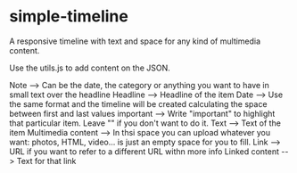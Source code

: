 simple-timeline
===============

A responsive timeline with text and space for any kind of multimedia content.

Use the utils.js to add content on the JSON.

Note --> Can be the date, the category or anything you want to have in small text over the headline
Headline --> Headline of the item
Date --> Use the same format and the timeline will be created calculating the space between first and last values
important --> Write "important" to highlight that particular item. Leave "" if you don't want to do it.
Text --> Text of the item
Multimedia content --> In thsi space you can upload whatever you want: photos, HTML, video... is just an empty space for you to fill.
Link --> URL if you want to refer to a different URL withn more info
Linked content --> Text for that link
